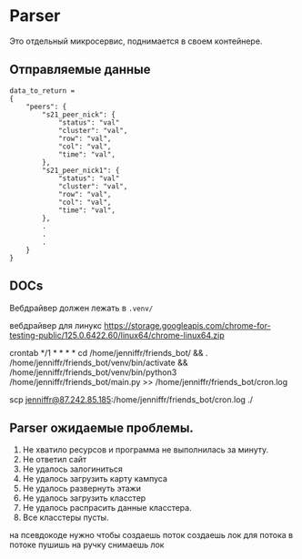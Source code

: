 # Parser

Это отдельный микросервис, поднимается в своем контейнере.

## Отправляемые данные
```
data_to_return =
{
	"peers": { 
		"s21_peer_nick": {
			"status": "val"
			"cluster": "val",
			"row": "val",
			"col": "val",
			"time": "val",
		},
		"s21_peer_nick1": {
			"status": "val"
			"cluster": "val",
			"row": "val",
			"col": "val",
			"time": "val",
		},
		.
		.	
		.
	}
}
```
## DOCs

Вебдрайвер должен лежать в `.venv/`

вебдрайвер для линукс 
https://storage.googleapis.com/chrome-for-testing-public/125.0.6422.60/linux64/chrome-linux64.zip

<!-- - Крона или системцтл для автозапуска парсера. -->
crontab 
*/1 * * * * cd /home/jenniffr/friends_bot/ && . /home/jenniffr/friends_bot/venv/bin/activate && /home/jenniffr/friends_bot/venv/bin/python3 /home/jenniffr/friends_bot/main.py >> /home/jenniffr/friends_bot/cron.log

scp jenniffr@87.242.85.185:/home/jenniffr/friends_bot/cron.log ./

## Parser ожидаемые проблемы.

1. Не хватило ресурсов и программа не выполнилась за минуту.
2. Не ответил сайт
3. Не удалось залогиниться
4. Не удалось загрузить карту кампуса
5. Не удалось развернуть этажи
6. Не удалось загрузить класстер 
7. Не удалось распрасить данные класстера.
8. Все класстеры пусты.




на псевдокоде нужно чтобы создаешь поток
создаешь лок для потока
в потоке пушишь на ручку
снимаешь лок
